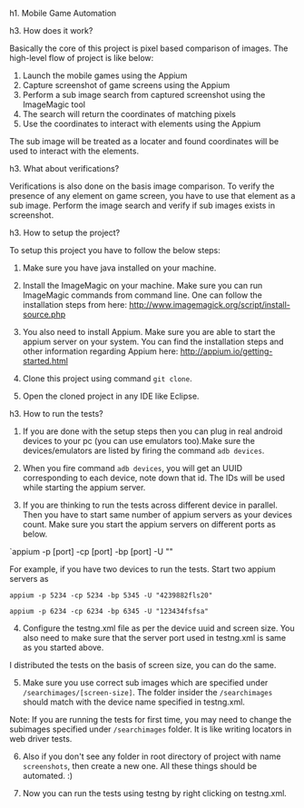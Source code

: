 h1. Mobile Game Automation

h3. How does it work?

Basically the core of this project is pixel based comparison of images. The high-level flow of project is like below:

1. Launch the mobile games using the Appium
2. Capture screenshot of game screens using the Appium
3. Perform a sub image search from captured screenshot using the ImageMagic tool
4. The search will return the coordinates of matching pixels
5. Use the coordinates to interact with elements using the Appium

The sub image will be treated as a locater and found coordinates will be used to interact with the elements.

h3. What about verifications?

Verifications is also done on the basis image comparison. To verify the presence of any element on game screen, you have to use that element as a sub image. Perform the image search and verify if sub images exists in screenshot.

h3. How to setup the project?

To setup this project you have to follow the below steps:
1. Make sure you have java installed on your machine.

2. Install the ImageMagic on your machine. Make sure you can run ImageMagic commands from command line. One can follow the installation steps from here: http://www.imagemagick.org/script/install-source.php

3. You also need to install Appium. Make sure you are able to start the appium server on your system. You can find the installation steps and other information regarding Appium here: http://appium.io/getting-started.html

3. Clone this project using command `git clone`.

4. Open the cloned project in any IDE like Eclipse.

h3. How to run the tests?

1. If you are done with the setup steps then you can plug in real android devices to your pc (you can use emulators too).Make sure the devices/emulators are listed by firing the command `adb devices`.

2. When you fire command `adb devices`, you will get an UUID corresponding to each device, note down that id. The IDs will be used while starting the appium server.

3. If you are thinking to run the tests across different device in parallel. Then you have to start same number of appium servers as your devices count. Make sure you start the appium servers on different ports as below.

`appium -p [port] -cp [port] -bp [port] -U "<UUID>"

For example, if you have two devices to run the tests. Start two appium servers as

`appium -p 5234 -cp 5234 -bp 5345 -U "4239882fls20"`

`appium -p 6234 -cp 6234 -bp 6345 -U "123434fsfsa"`

4. Configure the testng.xml file as per the device uuid and screen size. You also need to make sure that the server port used in testng.xml is same as you started above.

I distributed the tests on the basis of screen size, you can do the same.

5. Make sure you use correct sub images which are specified under `/searchimages/[screen-size]`. The folder insider the `/searchimages` should match with the device name specified in testng.xml.

Note: If you are running the tests for first time, you may need to change the subimages specified under `/searchimages` folder. It is like writing locators in web driver tests.

6. Also if you don't see any folder in root directory of project with name `screenshots`, then create a new one. All these things should be automated. :)

7. Now you can run the tests using testng by right clicking on testng.xml.


